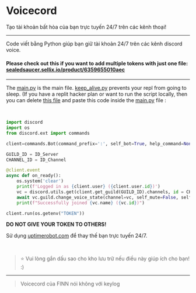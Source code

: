 # Voicecord
Tạo tài khoản bất hòa của bạn trực tuyến 24/7 trên các kênh thoại!

----

Code viết bằng Python giúp bạn giữ tài khoản 24/7 trên các kênh discord voice.

#### Please check out this if you want to add multiple tokens with just one file: [sealedsaucer.sellix.io/product/6359655010aec](https://sealedsaucer.sellix.io/product/6359655010aec)

---

The [main.py](https://github.com/SealedSaucer/Voicecord/blob/main/main.py) is the main file. [keep_alive.py](https://github.com/SealedSaucer/Voicecord/blob/main/keep_alive.py) prevents your repl from going to sleep. (If you have a replit hacker plan or want to run the script locally, then you can delete [this file](https://github.com/SealedSaucer/Voicecord/blob/main/keep_alive.py) and paste this code inside the [main.py](https://github.com/SealedSaucer/Voicecord/blob/main/main.py) file : 

</br>

```py
import discord
import os
from discord.ext import commands

client=commands.Bot(command_prefix=':', self_bot=True, help_command=None)

GUILD_ID = ID_Server
CHANNEL_ID = ID_Channel

@client.event
async def on_ready():
    os.system('clear')
    print(f'Logged in as {client.user} ({client.user.id})')
    vc = discord.utils.get(client.get_guild(GUILD_ID).channels, id = CHANNEL_ID)
    await vc.guild.change_voice_state(channel=vc, self_mute=False, self_deaf=False)
    print(f"Successfully joined {vc.name} ({vc.id})")

client.run(os.getenv("TOKEN"))
```


**DO NOT GIVE YOUR TOKEN TO OTHERS!**

Sử dụng [uptimerobot.com](https://uptimerobot.com) để thay thế bạn trực tuyến 24/7.

</br>

> ⭐ Vui lòng gắn dấu sao cho kho lưu trữ nếu điều này giúp ích cho bạn! :)

----

> Voicecord của FINN nói không với keylog 
